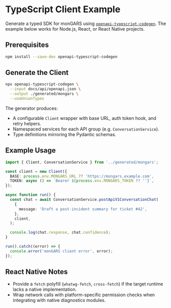 # TypeScript Client Example

Generate a typed SDK for monGARS using
[`openapi-typescript-codegen`](https://www.npmjs.com/package/openapi-typescript-codegen).
The example below works for Node.js, React, or React Native projects.

## Prerequisites
```bash
npm install --save-dev openapi-typescript-codegen
```

## Generate the Client
```bash
npx openapi-typescript-codegen \
  --input docs/api/openapi.json \
  --output ./generated/mongars \
  --useUnionTypes
```

The generator produces:
- A configurable `Client` wrapper with base URL, auth token hook, and retry
  helpers.
- Namespaced services for each API group (e.g. `ConversationService`).
- Type definitions mirroring the Pydantic schemas.

## Example Usage
```ts
import { Client, ConversationService } from '../generated/mongars';

const client = new Client({
  BASE: process.env.MONGARS_URL ?? 'https://mongars.example.com',
  TOKEN: async () => `Bearer ${process.env.MONGARS_TOKEN ?? ''}`,
});

async function run() {
  const chat = await ConversationService.postApiV1ConversationChat(
    {
      message: 'Draft a post-incident summary for ticket #42',
    },
    client,
  );

  console.log(chat.response, chat.confidence);
}

run().catch((error) => {
  console.error('monGARS client error', error);
});
```

## React Native Notes
- Provide a `fetch` polyfill (`whatwg-fetch`, `cross-fetch`) if the target
  runtime lacks a native implementation.
- Wrap network calls with platform-specific permission checks when integrating
  with native diagnostics modules.
